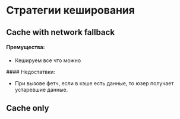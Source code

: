 # Стратегии кеширования

## Cache with network fallback
#### Премущества:
<ul>
<li>Кешируем все что можно</li>
</ul>
#### Недостатвки:
<ul>
<li>При вызове фетч, если в кэше есть данные, то юзер получает устаревшие данные. </li>
</ul>

## Cache only
##
